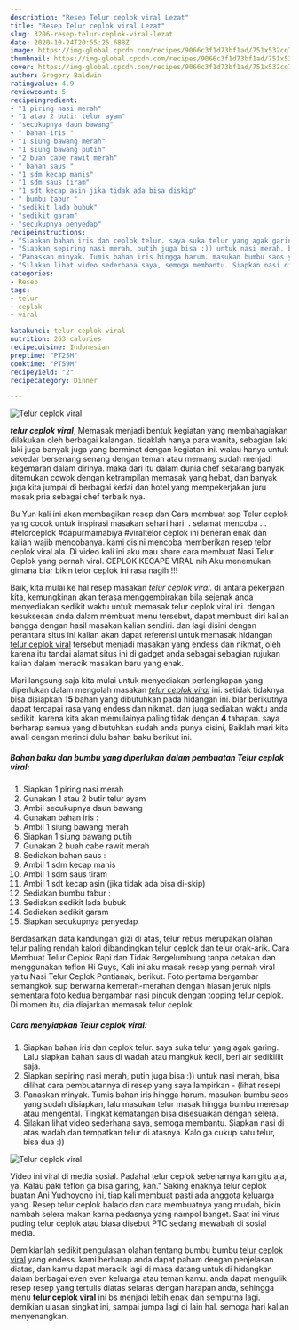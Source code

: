 ```yaml
---
description: "Resep Telur ceplok viral Lezat"
title: "Resep Telur ceplok viral Lezat"
slug: 3206-resep-telur-ceplok-viral-lezat
date: 2020-10-24T20:55:25.688Z
image: https://img-global.cpcdn.com/recipes/9066c3f1d73bf1ad/751x532cq70/telur-ceplok-viral-foto-resep-utama.jpg
thumbnail: https://img-global.cpcdn.com/recipes/9066c3f1d73bf1ad/751x532cq70/telur-ceplok-viral-foto-resep-utama.jpg
cover: https://img-global.cpcdn.com/recipes/9066c3f1d73bf1ad/751x532cq70/telur-ceplok-viral-foto-resep-utama.jpg
author: Gregory Baldwin
ratingvalue: 4.9
reviewcount: 5
recipeingredient:
- "1 piring nasi merah"
- "1 atau 2 butir telur ayam"
- "secukupnya daun bawang"
- " bahan iris "
- "1 siung bawang merah"
- "1 siung bawang putih"
- "2 buah cabe rawit merah"
- " bahan saus "
- "1 sdm kecap manis"
- "1 sdm saus tiram"
- "1 sdt kecap asin jika tidak ada bisa diskip"
- " bumbu tabur "
- "sedikit lada bubuk"
- "sedikit garam"
- "secukupnya penyedap"
recipeinstructions:
- "Siapkan bahan iris dan ceplok telur. saya suka telur yang agak garing. Lalu siapkan bahan saus di wadah atau mangkuk kecil, beri air sedikiiiit saja."
- "Siapkan sepiring nasi merah, putih juga bisa :)) untuk nasi merah, bisa dilihat cara pembuatannya di resep yang saya lampirkan           (lihat resep)"
- "Panaskan minyak. Tumis bahan iris hingga harum. masukan bumbu saos yang sudah disiapkan, lalu masukan telur masak hingga bumbu meresap atau mengental. Tingkat kematangan bisa disesuaikan dengan selera."
- "Silakan lihat video sederhana saya, semoga membantu. Siapkan nasi di atas wadah dan tempatkan telur di atasnya. Kalo ga cukup satu telur, bisa dua :))"
categories:
- Resep
tags:
- telur
- ceplok
- viral

katakunci: telur ceplok viral 
nutrition: 263 calories
recipecuisine: Indonesian
preptime: "PT25M"
cooktime: "PT59M"
recipeyield: "2"
recipecategory: Dinner

---
```



![Telur ceplok viral](https://img-global.cpcdn.com/recipes/9066c3f1d73bf1ad/751x532cq70/telur-ceplok-viral-foto-resep-utama.jpg)

<b><i>telur ceplok viral</i></b>, Memasak menjadi bentuk kegiatan yang membahagiakan dilakukan oleh berbagai kalangan. tidaklah hanya para wanita, sebagian laki laki juga banyak juga yang berminat dengan kegiatan ini. walau hanya untuk sekedar bersenang senang dengan teman atau memang sudah menjadi kegemaran dalam dirinya. maka dari itu dalam dunia chef sekarang banyak ditemukan cowok dengan ketrampilan memasak yang hebat, dan banyak juga kita jumpai di berbagai kedai dan hotel yang mempekerjakan juru masak pria sebagai chef terbaik nya.

Bu Yun kali ini akan membagikan resep dan Cara membuat sop Telur ceplok yang cocok untuk inspirasi masakan sehari hari. . selamat mencoba . . #telorceplok #dapurmamabiya #viraltelor ceplok ini beneran enak dan kalian wajib mencobanya. kami disini mencoba memberikan resep telor ceplok viral ala. Di video kali ini aku mau share cara membuat Nasi Telur Ceplok yang pernah viral. CEPLOK KECAPE VIRAL nih Aku menemukan gimana biar bikin telor ceplok ini rasa nagih !!!

Baik, kita mulai ke hal resep masakan <i>telur ceplok viral</i>. di antara pekerjaan kita, kemungkinan akan terasa menggembirakan bila sejenak anda menyediakan sedikit waktu untuk memasak telur ceplok viral ini. dengan kesuksesan anda dalam membuat menu tersebut, dapat membuat diri kalian bangga dengan hasil masakan kalian sendiri. dan lagi disini dengan perantara situs ini kalian akan dapat referensi untuk memasak hidangan <u>telur ceplok viral</u> tersebut menjadi masakan yang endess dan nikmat, oleh karena itu tandai alamat situs ini di gadget anda sebagai sebagian rujukan kalian dalam meracik masakan baru yang enak.


Mari langsung saja kita mulai untuk menyediakan perlengkapan yang diperlukan dalam mengolah masakan <u><i>telur ceplok viral</i></u> ini. setidak tidaknya bisa disiapkan <b>15</b> bahan yang dibutuhkan pada hidangan ini. biar berikutnya dapat tercapai rasa yang endess dan nikmat. dan juga sediakan waktu anda sedikit, karena kita akan memulainya paling tidak dengan <b>4</b> tahapan. saya berharap semua yang dibutuhkan sudah anda punya disini, Baiklah mari kita awali dengan merinci dulu bahan baku berikut ini.

<!--inarticleads1-->

##### Bahan baku dan bumbu yang diperlukan dalam pembuatan Telur ceplok viral:

1. Siapkan 1 piring nasi merah
1. Gunakan 1 atau 2 butir telur ayam
1. Ambil secukupnya daun bawang
1. Gunakan  bahan iris :
1. Ambil 1 siung bawang merah
1. Siapkan 1 siung bawang putih
1. Gunakan 2 buah cabe rawit merah
1. Sediakan  bahan saus :
1. Ambil 1 sdm kecap manis
1. Ambil 1 sdm saus tiram
1. Ambil 1 sdt kecap asin (jika tidak ada bisa di-skip)
1. Sediakan  bumbu tabur :
1. Sediakan sedikit lada bubuk
1. Sediakan sedikit garam
1. Siapkan secukupnya penyedap


Berdasarkan data kandungan gizi di atas, telur rebus merupakan olahan telur paling rendah kalori dibandingkan telur ceplok dan telur orak-arik. Cara Membuat Telur Ceplok Rapi dan Tidak Bergelumbung tanpa cetakan dan menggunakan teflon Hi Guys, Kali ini aku masak resep yang pernah viral yaitu Nasi Telur Ceplok Pontianak, berikut. Foto pertama bergambar semangkok sup berwarna kemerah-merahan dengan hiasan jeruk nipis sementara foto kedua bergambar nasi pincuk dengan topping telur ceplok. Di momen itu, dia diajarkan memasak telur ceplok. 

<!--inarticleads2-->

##### Cara menyiapkan Telur ceplok viral:

1. Siapkan bahan iris dan ceplok telur. saya suka telur yang agak garing. Lalu siapkan bahan saus di wadah atau mangkuk kecil, beri air sedikiiiit saja.
1. Siapkan sepiring nasi merah, putih juga bisa :)) untuk nasi merah, bisa dilihat cara pembuatannya di resep yang saya lampirkan -           (lihat resep)
1. Panaskan minyak. Tumis bahan iris hingga harum. masukan bumbu saos yang sudah disiapkan, lalu masukan telur masak hingga bumbu meresap atau mengental. Tingkat kematangan bisa disesuaikan dengan selera.
1. Silakan lihat video sederhana saya, semoga membantu. Siapkan nasi di atas wadah dan tempatkan telur di atasnya. Kalo ga cukup satu telur, bisa dua :))
<img src="//assets-global.cpcdn.com/assets/icons/button_play-2c75c40dde080a61004c1f40b05d8f140eaff45d7e9e6481dc71c63d2e7c4909.png" alt="Telur ceplok viral">

Video ini viral di media sosial. Padahal telur ceplok sebenarnya kan gitu aja, ya. Kalau paki teflon ga bisa garing, kan.&#34; Saking enaknya telur ceplok buatan Ani Yudhoyono ini, tiap kali membuat pasti ada anggota keluarga yang. Resep telur ceplok balado dan cara membuatnya yang mudah, bikin nambah selera makan karna pedasnya yang nampol banget. Saat ini virus puding telur ceplok atau biasa disebut PTC sedang mewabah di sosial media. 

Demikianlah sedikit pengulasan olahan tentang bumbu bumbu <u>telur ceplok viral</u> yang endess. kami berharap anda dapat paham dengan penjelasan diatas, dan kamu dapat meracik lagi di masa datang untuk di hidangkan dalam berbagai even even keluarga atau teman kamu. anda dapat mengulik resep resep yang tertulis diatas selaras dengan harapan anda, sehingga menu <b>telur ceplok viral</b> ini bs menjadi lebih enak dan sempurna lagi. demikian ulasan singkat ini, sampai jumpa lagi di lain hal. semoga hari kalian menyenangkan.
